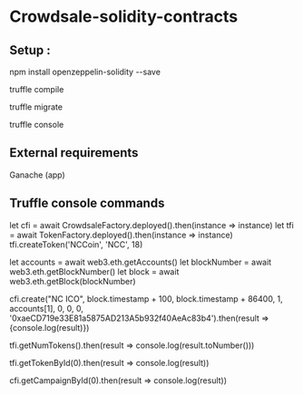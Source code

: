 # Crowdsale-solidity-contracts

## Setup :

npm install openzeppelin-solidity --save

truffle compile

truffle migrate

truffle console

## External requirements
Ganache (app)

## Truffle console commands

let cfi = await CrowdsaleFactory.deployed().then(instance => instance)
let tfi = await TokenFactory.deployed().then(instance => instance)
tfi.createToken('NCCoin', 'NCC', 18)

let accounts = await web3.eth.getAccounts()
let blockNumber = await web3.eth.getBlockNumber()
let block = await web3.eth.getBlock(blockNumber)


cfi.create("NC ICO", block.timestamp + 100, block.timestamp + 86400, 1, accounts[1], 0, 0, 0, '0xaeCD719e33E81a5875AD213A5b932f40AeAc83b4').then(result => {console.log(result)})

tfi.getNumTokens().then(result => console.log(result.toNumber()))

tfi.getTokenById(0).then(result => console.log(result))

cfi.getCampaignById(0).then(result => console.log(result))
